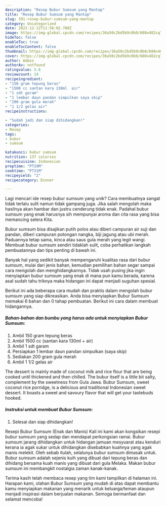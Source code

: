 ```yaml
---
description: "Resep Bubur Sumsum yang Mantap"
title: "Resep Bubur Sumsum yang Mantap"
slug: 391-resep-bubur-sumsum-yang-mantap
category: Uncategorized
date: 2022-12-12T11:58:02.788Z
image: https://img-global.cpcdn.com/recipes/36a50c2bd5b9c0b0/680x482cq70/bubur-sumsum-foto-resep-utama.jpg
hideToc: false
enableToc: true
enableTocContent: false
thumbnail: https://img-global.cpcdn.com/recipes/36a50c2bd5b9c0b0/680x482cq70/bubur-sumsum-foto-resep-utama.jpg
cover: https://img-global.cpcdn.com/recipes/36a50c2bd5b9c0b0/680x482cq70/bubur-sumsum-foto-resep-utama.jpg
author: Admin
authorAv: notfound
ratingvalue: 3.6
reviewcount: 14
recipeingredient:
- "150 gram tepung beras"
- "1500 cc santan kara 130ml  air"
- "1 sdt garam"
- "1 lembar daun pandan simpulkan saya skip"
- "200 gram gula merah"
- "1 1/2 gelas air"
recipeinstructions:

- "Sudah jadi dan siap dihidangkan!"
categories:
- Resep
tags:
- bubur
- sumsum

katakunci: bubur sumsum 
nutrition: 137 calories
recipecuisine: Indonesian
preptime: "PT19M"
cooktime: "PT31M"
recipeyield: "2"
recipecategory: Dinner

---
```





Lagi mencari ide resep bubur sumsum yang unik? Cara membuatnya sangat tidak terlalu sulit namun tidak gampang juga. Jika salah mengolah maka hasilnya akan hambar dan justru cenderung tidak enak. Padahal bubur sumsum yang enak harusnya sih mempunyai aroma dan cita rasa yang bisa memancing selera Kita.





Bubur sumsum bisa disajikan putih polos atau diberi campuran air suji dan pandan, diberi campuran potongan nangka, biji jagung atau ubi merah. Paduannya tetap sama, kinca atau saus gula merah yang legit wangi. Membuat bubur sumsum sendiri tidaklah sulit, coba perhatikan langkah pembuatannya dan tips penting di bawah ini.

Banyak hal yang sedikit banyak mempengaruhi kualitas rasa dari bubur sumsum, mulai dari jenis bahan, kemudian pemilihan bahan segar sampai cara mengolah dan menghidangkannya. Tidak usah pusing jika ingin menyiapkan bubur sumsum yang enak di mana pun kamu berada, karena asal sudah tahu triknya maka hidangan ini dapat menjadi suguhan spesial.






Berikut ini ada beberapa cara mudah dan praktis dalam mengolah bubur sumsum yang siap dikreasikan. Anda bisa menyiapkan Bubur Sumsum memakai 6 bahan dan 0 tahap pembuatan. Berikut ini cara dalam membuat hidangannya.

<!--inarticleads1-->

##### Bahan-bahan dan bumbu yang harus ada untuk menyiapkan Bubur Sumsum:

1. Ambil 150 gram tepung beras
1. Ambil 1500 cc (santan kara 130ml + air)
1. Ambil 1 sdt garam
1. Persiapkan 1 lembar daun pandan simpulkan (saya skip)
1. Sediakan 200 gram gula merah
1. Ambil 1 1/2 gelas air


The dessert is mainly made of coconut milk and rice flour that are being cooked until thickened and then chilled. The bubur itself is a little bit salty, complement by the sweetness from Gula Jawa. Bubur Sumsum, sweet coconut rice porridge, is a delicious and traditional Indonesian sweet dessert. It boasts a sweet and savoury flavor that will get your tastebuds hooked. 

<!--inarticleads2-->

##### Instruksi untuk membuat Bubur Sumsum:


1. Selesai dan siap dihidangkan!

Resepi Bubur Sumsum (Enak dan Manis) Kali ini kami akan kongsikan resepi bubur sumsum yang sedap dan mendapat perkongsian ramai. Bubur sumsum jarang dihidangkan untuk hidangan jamuan mesyuarat atau kenduri kerana ia agak sukar untuk dihidangkan disebabkan kuahnya yang agak manis melekit. Oleh sebab itulah, selalunya bubur sumsum dimasak untuk. Bubur sumsum adalah sejenis kuih yang dibuat dari tepung beras dan dihidang bersama kuah manis yang dibuat dari gula Melaka. Makan bubur sumsum ini membangkit nostalgia zaman kanak-kanak. 

Terima kasih telah membaca resep yang tim kami tampilkan di halaman ini. Harapan kami, olahan Bubur Sumsum yang mudah di atas dapat membantu kamu menyiapkan makanan yang menarik untuk keluarga/teman ataupun menjadi inspirasi dalam berjualan makanan. Semoga bermanfaat dan selamat mencoba!
